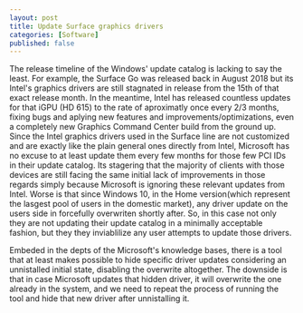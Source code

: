 ```yaml
---
layout: post
title: Update Surface graphics drivers
categories: [Software]
published: false
---
```


The release timeline of the Windows' update catalog is lacking to say the least. For example, the Surface Go was released back in August 2018 but its Intel's graphics drivers are still stagnated in release from the 15th of that exact release month. In the meantime, Intel has released countless updates for that iGPU (HD 615) to the rate of aproximatly once every 2/3 months, fixing bugs and aplying new features and improvements/optimizations, even a completely new Graphics Command Center build from the ground up. Since the Intel graphics drivers used in the Surface line are not customized and are exactly like the plain general ones directly from Intel, Microsoft has no excuse to at least update them every few months for those few PCI IDs in their update catalog. Its stagering that the majority of clients with those devices are still facing the same initial lack of improvements in those regards simply because Microsoft is ignoring these relevant updates from Intel. Worse is that since Windows 10, in the Home version(which represent the lasgest pool of users in the domestic market), any driver update on the users side in forcefully overwriten shortly after. So, in this case not only they are not updating their update catalog in a minimally acceptable fashion, but they they inviablilize any user attempts to update those drivers.

Embeded in the depts of the Microsoft's knowledge bases, there is a tool that at least makes possible to hide specific driver updates considering an unnistalled initial state, disabling the overwrite altogether. The downside is that in case Microsoft updates that hidden driver, it will overwrite the one already in the system, and we need to repeat the process of running the tool and hide that new driver after unnistalling it.
